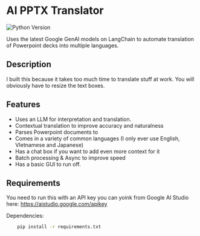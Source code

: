 # AI PPTX Translator

![Python Version](https://img.shields.io/badge/python-3.9%2B-blue.svg)

Uses the latest Google GenAI models on LangChain to automate translation of Powerpoint decks into multiple languages.

## Description

I built this because it takes too much time to translate stuff at work. You will obviously have to resize the text boxes. 

## Features
- Uses an LLM for interpretation and translation.
- Contextual translation to improve accuracy and naturalness
- Parses Powerpoint documents to
- Comes in  a variety of common languages (I only ever use English, VIetnamese and Japanese)
- Has a chat box if you want to add even more context for it
- Batch processing & Async to improve speed
- Has a basic GUI to run off.


## Requirements

You need to run this with an API key you can yoink from Google AI Studio here: https://aistudio.google.com/apikey

Dependencies:
```sh
    pip install -r requirements.txt